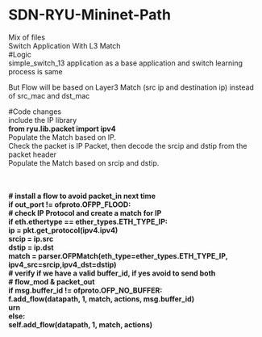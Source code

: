 # SDN-RYU-Mininet-Path <br>
Mix of files <br>
Switch Application With L3 Match <br>
#Logic <br>
simple_switch_13 application as a base application and switch learning process is same <br>

But Flow will be based on Layer3 Match (src ip and destination ip) instead of src_mac and dst_mac <br>

#Code changes <br>
include the IP library <br>
        <b>from ryu.lib.packet import ipv4 </b><br>
Populate the Match based on IP. <br>
Check the packet is IP Packet, then decode the srcip and dstip from the packet header <br>
Populate the Match based on srcip and dstip. <br>



<b>
<br><br>
<t><t># install a flow to avoid packet_in next time<br>
<t><t>      if out_port != ofproto.OFPP_FLOOD:<br>
<t><t><t>            # check IP Protocol and create a match for IP<br>
<t><t><t>if eth.ethertype == ether_types.ETH_TYPE_IP:<br>
<t><t><t>ip = pkt.get_protocol(ipv4.ipv4)<br>
<t><t><t>srcip = ip.src<br>
<t><t><t>dstip = ip.dst<br>
<t><t><t>match = parser.OFPMatch(eth_type=ether_types.ETH_TYPE_IP, ipv4_src=srcip,ipv4_dst=dstip)<br>
<t><t><t># verify if we have a valid buffer_id, if yes avoid to send both<br>
<t><t><t># flow_mod & packet_out<br>
<t><t><t>if msg.buffer_id != ofproto.OFP_NO_BUFFER:<br>
<t><t><t><t>f.add_flow(datapath, 1, match, actions, msg.buffer_id)<br>
<t><t><t><t>urn<br>
<t><t><t>else:<br>
<t><t><t>self.add_flow(datapath, 1, match, actions)<br>
                    </b>

